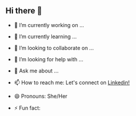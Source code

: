## Hi there 👋

- 🔭 I’m currently working on ... 
- 🌱 I’m currently learning ...
- 👯 I’m looking to collaborate on ...
- 🤔 I’m looking for help with ...
- 💬 Ask me about ...
- 📫 How to reach me: Let's connect on [Linkedin!](https://www.linkedin.com/in/gowri-nanda100/)

- 😄 Pronouns: She/Her
- ⚡ Fun fact: 

